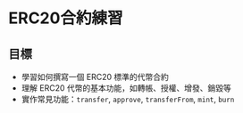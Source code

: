# ERC20合約練習

## 目標
- 學習如何撰寫一個 ERC20 標準的代幣合約
- 理解 ERC20 代幣的基本功能，如轉帳、授權、增發、銷毀等
- 實作常見功能：`transfer`, `approve`, `transferFrom`, `mint`, `burn`
